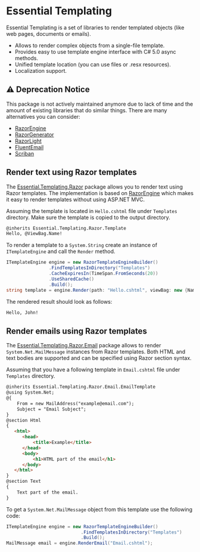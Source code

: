 # Essential Templating

Essential Templating is a set of libraries to render templated objects (like web pages, documents or emails).

- Allows to render complex objects from a single-file template.
- Provides easy to use template engine interface with C# 5.0 async methods.
- Unified template location (you can use files or .resx resources).
- Localization support.

## ⚠️ Deprecation Notice

This package is not actively maintained anymore due to lack of time and the amount of existing libraries that do similar things. There are many alternatives you can consider:

- [RazorEngine](https://github.com/Antaris/RazorEngine)
- [RazorGenerator](https://github.com/RazorGenerator/RazorGenerator)
- [RazorLight](https://github.com/toddams/RazorLight)
- [FluentEmail](https://github.com/lukencode/FluentEmail)
- [Scriban](https://github.com/lunet-io/scriban)

## Render text using Razor templates

The [Essential.Templating.Razor](https://www.nuget.org/packages/Essential.Templating.Razor) package allows you to render text using Razor templates. The implementation is based on [RazorEngine](https://github.com/Antaris/RazorEngine) which makes it easy to render templates without using ASP.NET MVC.

Assuming the template is located in `Hello.cshtml` file under `Templates` directory. Make sure the template is copied to the output directory.

```html
@inherits Essential.Templating.Razor.Template
Hello, @ViewBag.Name!
```

To render a template to a `System.String` create an instance of `ITemplateEngine` and call the `Render` method.

```csharp
ITemplateEngine engine = new RazorTemplateEngineBuilder()
                .FindTemplatesInDirectory("Templates")
                .CacheExpiresIn(TimeSpan.FromSeconds(20))
                .UseSharedCache()
                .Build();
string template = engine.Render(path: "Hello.cshtml", viewBag: new {Name = "John"});
```

The rendered result should look as follows:

```txt
Hello, John!
```

## Render emails using Razor templates

The [Essential.Templating.Razor.Email](https://www.nuget.org/packages/Essential.Templating.Razor) package allows to render `System.Net.MailMessage` instances from Razor templates. Both HTML and text bodies are supported and can be specified using Razor section syntax.

Assuming that you have a following template in `Email.cshtml` file under `Templates` directory.

```html
@inherits Essential.Templating.Razor.Email.EmailTemplate
@using System.Net;
@{
    From = new MailAddress("example@email.com");
    Subject = "Email Subject";
}
@section Html
{
   <html>
      <head>
          <title>Example</title>
      </head>
      <body>
          <h1>HTML part of the email</h1>
      </body>
   </html>
}
@section Text 
{
    Text part of the email.
}
```

To get a `System.Net.MailMessage` object from this template use the following code:

```csharp
ITemplateEngine engine = new RazorTemplateEngineBuilder()
                            .FindTemplatesInDirectory("Templates")
                            .Build();
MailMessage email = engine.RenderEmail("Email.cshtml");
```
